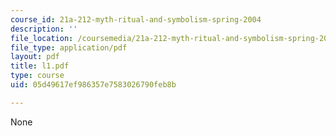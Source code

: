 ```yaml
---
course_id: 21a-212-myth-ritual-and-symbolism-spring-2004
description: ''
file_location: /coursemedia/21a-212-myth-ritual-and-symbolism-spring-2004/05d49617ef986357e7583026790feb8b_l1.pdf
file_type: application/pdf
layout: pdf
title: l1.pdf
type: course
uid: 05d49617ef986357e7583026790feb8b

---
```

None